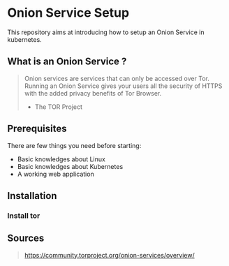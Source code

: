 # Onion Service Setup
This repository aims at introducing how to setup an Onion Service in kubernetes.

## What is an Onion Service ?
> Onion services are services that can only be accessed over Tor. Running an Onion Service gives your users all the security of HTTPS with the added privacy benefits of Tor Browser.
> - The TOR Project

## Prerequisites
There are few things you need before starting:
- Basic knowledges about Linux
- Basic knowledges about Kubernetes
- A working web application

## Installation
### Install tor


## Sources
> https://community.torproject.org/onion-services/overview/

